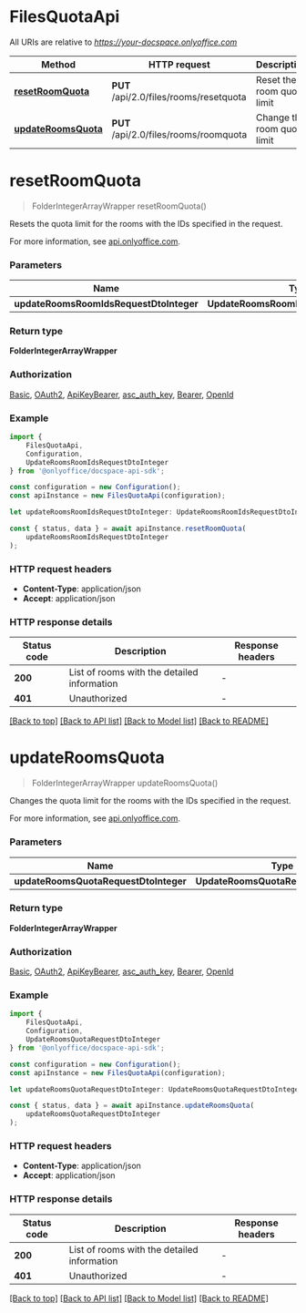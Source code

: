 # FilesQuotaApi

All URIs are relative to *https://your-docspace.onlyoffice.com*

|Method | HTTP request | Description|
|------------- | ------------- | -------------|
|[**resetRoomQuota**](#resetroomquota) | **PUT** /api/2.0/files/rooms/resetquota | Reset the room quota limit|
|[**updateRoomsQuota**](#updateroomsquota) | **PUT** /api/2.0/files/rooms/roomquota | Change the room quota limit|

# **resetRoomQuota**
> FolderIntegerArrayWrapper resetRoomQuota()

Resets the quota limit for the rooms with the IDs specified in the request.

For more information, see [api.onlyoffice.com](https://api.onlyoffice.com/docspace/api-backend/usage-api/reset-room-quota/).

### Parameters

|Name | Type | Description  | Notes|
|------------- | ------------- | ------------- | -------------|
| **updateRoomsRoomIdsRequestDtoInteger** | **UpdateRoomsRoomIdsRequestDtoInteger**|  | |


### Return type

**FolderIntegerArrayWrapper**

### Authorization

[Basic](../README.md#Basic), [OAuth2](../README.md#OAuth2), [ApiKeyBearer](../README.md#ApiKeyBearer), [asc_auth_key](../README.md#asc_auth_key), [Bearer](../README.md#Bearer), [OpenId](../README.md#OpenId)

### Example

```typescript
import {
    FilesQuotaApi,
    Configuration,
    UpdateRoomsRoomIdsRequestDtoInteger
} from '@onlyoffice/docspace-api-sdk';

const configuration = new Configuration();
const apiInstance = new FilesQuotaApi(configuration);

let updateRoomsRoomIdsRequestDtoInteger: UpdateRoomsRoomIdsRequestDtoInteger; // (optional)

const { status, data } = await apiInstance.resetRoomQuota(
    updateRoomsRoomIdsRequestDtoInteger
);
```

### HTTP request headers

 - **Content-Type**: application/json
 - **Accept**: application/json


### HTTP response details
| Status code | Description | Response headers |
|-------------|-------------|------------------|
|**200** | List of rooms with the detailed information |  -  |
|**401** | Unauthorized |  -  |

[[Back to top]](#) [[Back to API list]](../README.md#documentation-for-api-endpoints) [[Back to Model list]](../README.md#documentation-for-models) [[Back to README]](../README.md)

# **updateRoomsQuota**
> FolderIntegerArrayWrapper updateRoomsQuota()

Changes the quota limit for the rooms with the IDs specified in the request.

For more information, see [api.onlyoffice.com](https://api.onlyoffice.com/docspace/api-backend/usage-api/update-rooms-quota/).

### Parameters

|Name | Type | Description  | Notes|
|------------- | ------------- | ------------- | -------------|
| **updateRoomsQuotaRequestDtoInteger** | **UpdateRoomsQuotaRequestDtoInteger**|  | |


### Return type

**FolderIntegerArrayWrapper**

### Authorization

[Basic](../README.md#Basic), [OAuth2](../README.md#OAuth2), [ApiKeyBearer](../README.md#ApiKeyBearer), [asc_auth_key](../README.md#asc_auth_key), [Bearer](../README.md#Bearer), [OpenId](../README.md#OpenId)

### Example

```typescript
import {
    FilesQuotaApi,
    Configuration,
    UpdateRoomsQuotaRequestDtoInteger
} from '@onlyoffice/docspace-api-sdk';

const configuration = new Configuration();
const apiInstance = new FilesQuotaApi(configuration);

let updateRoomsQuotaRequestDtoInteger: UpdateRoomsQuotaRequestDtoInteger; // (optional)

const { status, data } = await apiInstance.updateRoomsQuota(
    updateRoomsQuotaRequestDtoInteger
);
```

### HTTP request headers

 - **Content-Type**: application/json
 - **Accept**: application/json


### HTTP response details
| Status code | Description | Response headers |
|-------------|-------------|------------------|
|**200** | List of rooms with the detailed information |  -  |
|**401** | Unauthorized |  -  |

[[Back to top]](#) [[Back to API list]](../README.md#documentation-for-api-endpoints) [[Back to Model list]](../README.md#documentation-for-models) [[Back to README]](../README.md)

